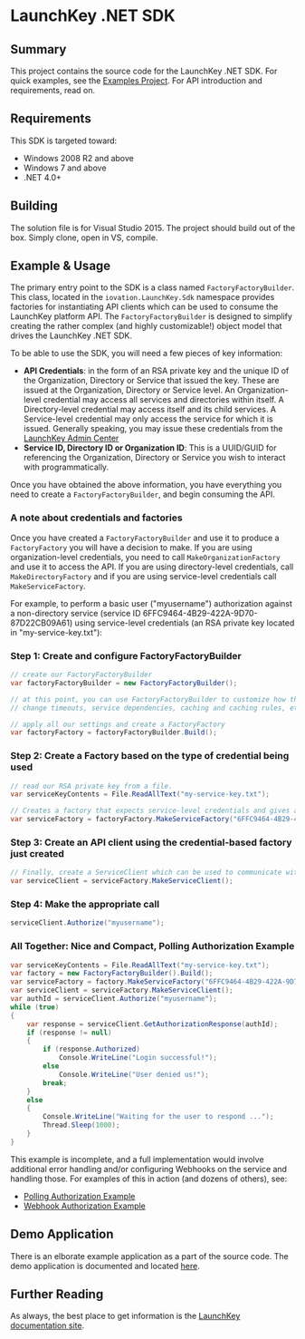# LaunchKey .NET SDK

## Summary
This project contains the source code for the LaunchKey .NET SDK. For quick examples, see the [Examples Project](src/iovation.LaunchKey.Sdk.ExampleCli). For API introduction and requirements, read on.
## Requirements
This SDK is targeted toward:

- Windows 2008 R2 and above
- Windows 7 and above
- .NET 4.0+

## Building
The solution file is for Visual Studio 2015. The project should build out of the box. Simply clone, open in VS, compile.

## Example & Usage
The primary entry point to the SDK is a class named `FactoryFactoryBuilder`. This class, located in the `iovation.LaunchKey.Sdk` namespace provides factories for instantiating API clients which can be used to consume the LaunchKey platform API. The `FactoryFactoryBuilder` is designed to simplify creating the rather complex (and highly customizable!) object model that drives the LaunchKey .NET SDK.

To be able to use the SDK, you will need a few pieces of key information:

* **API Credentials**: in the form of an RSA private key and the unique ID of the Organization, Directory or Service that issued the key. These are issued at the Organization, Directory or Service level. An Organization-level credential may access all services and directories within itself. A Directory-level credential may access itself and its child services. A Service-level credential may only access the service for which it is issued. Generally speaking, you may issue these credentials from the [LaunchKey Admin Center](https://admin.launchkey.com)
* **Service ID, Directory ID or Organization ID**: This is a UUID/GUID for referencing the Organization, Directory or Service you wish to interact with programmatically.

Once you have obtained the above information, you have everything you need to create a `FactoryFactoryBuilder`, and begin consuming the API. 

### A note about credentials and factories
Once you have created a `FactoryFactoryBuilder` and use it to produce a `FactoryFactory` you will have a decision to make. If you are using organization-level credentials, you need to call `MakeOrganizationFactory` and use it to access the API. If you are using directory-level credentials, call `MakeDirectoryFactory` and if you are using service-level credentials call `MakeServiceFactory`.

For example, to perform a basic user ("myusername") authorization against a non-directory service (service ID 6FFC9464-4B29-422A-9D70-87D22CB09A61) using service-level credentials (an RSA private key located in "my-service-key.txt"):

### Step 1: Create and configure FactoryFactoryBuilder

```c#
// create our FactoryFactoryBuilder
var factoryFactoryBuilder = new FactoryFactoryBuilder();

// at this point, you can use FactoryFactoryBuilder to customize how the SDK functions:
// change timeouts, service dependencies, caching and caching rules, etc.

// apply all our settings and create a FactoryFactory
var factoryFactory = factoryFactoryBuilder.Build();
```

### Step 2: Create a Factory based on the type of credential being used
```C#
// read our RSA private key from a file.
var serviceKeyContents = File.ReadAllText("my-service-key.txt");

// Creates a factory that expects service-level credentials and gives access to the API clients which are valid for that level of credential
var serviceFactory = factoryFactory.MakeServiceFactory("6FFC9464-4B29-422A-9D70-87D22CB09A61", serviceKeyContents);
```

### Step 3: Create an API client using the credential-based factory just created
```C#
// Finally, create a ServiceClient which can be used to communicate with the /v3/services endpoints
var serviceClient = serviceFactory.MakeServiceClient();
```

### Step 4: Make the appropriate call
```c#
serviceClient.Authorize("myusername");
```

### All Together: Nice and Compact, Polling Authorization Example

```c#
var serviceKeyContents = File.ReadAllText("my-service-key.txt");
var factory = new FactoryFactoryBuilder().Build();
var serviceFactory = factory.MakeServiceFactory("6FFC9464-4B29-422A-9D70-87D22CB09A61", serviceKeyContents);
var serviceClient = serviceFactory.MakeServiceClient();
var authId = serviceClient.Authorize("myusername");
while (true)
{
	var response = serviceClient.GetAuthorizationResponse(authId);
	if (response != null)
	{
		if (response.Authorized)
			Console.WriteLine("Login successful!");
		else
			Console.WriteLine("User denied us!");
		break;
	}
	else
	{
		Console.WriteLine("Waiting for the user to respond ...");
		Thread.Sleep(1000);
	}
}
```

This example is incomplete, and a full implementation would involve additional error handling and/or configuring Webhooks on the service and handling those. For examples of this in action (and dozens of others), see:

- [Polling Authorization Example](src/iovation.LaunchKey.Sdk.ExampleCli/ServiceExamples.cs#L117)
- [Webhook Authorization Example](src/iovation.LaunchKey.Sdk.ExampleCli/ServiceExamples.cs#L83)

## Demo Application
There is an elborate example application as a part of the source code. The demo application is documented and located [here](src/iovation.LaunchKey.Sdk.ExampleCli).

## Further Reading
As always, the best place to get information is the [LaunchKey documentation site](https://docs.launchkey.com).

